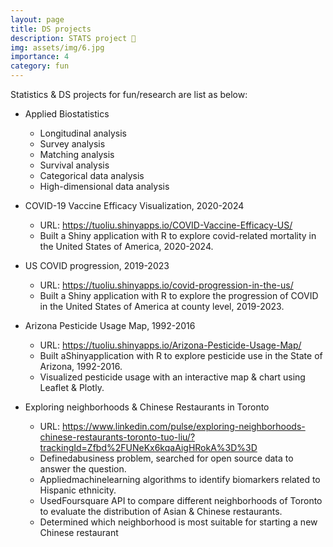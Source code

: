 ```yaml
---
layout: page
title: DS projects
description: STATS project 🎉
img: assets/img/6.jpg
importance: 4
category: fun
---
```


Statistics & DS projects for fun/research are list as below: 


- Applied Biostatistics
  - Longitudinal analysis
  - Survey analysis
  - Matching analysis
  - Survival analysis
  - Categorical data analysis
  - High-dimensional data analysis

- COVID-19 Vaccine Efficacy Visualization, 2020-2024
  - URL: https://tuoliu.shinyapps.io/COVID-Vaccine-Efficacy-US/
  - Built a Shiny application with R to explore covid-related mortality in the United States of America, 2020-2024.
- US COVID progression, 2019-2023
  - URL: https://tuoliu.shinyapps.io/covid-progression-in-the-us/
  - Built a Shiny application with R to explore the progression of COVID in the United States of America at county level, 2019-2023.
- Arizona Pesticide Usage Map, 1992-2016
  - URL: https://tuoliu.shinyapps.io/Arizona-Pesticide-Usage-Map/
  - Built aShinyapplication with R to explore pesticide use in the State of Arizona, 1992-2016.
  - Visualized pesticide usage with an interactive map & chart using Leaflet & Plotly.
- Exploring neighborhoods & Chinese Restaurants in Toronto
  - URL: https://www.linkedin.com/pulse/exploring-neighborhoods-chinese-restaurants-toronto-tuo-liu/?trackingId=Zfbd%2FUNeKx6kqaAigHRokA%3D%3D
  - Definedabusiness problem, searched for open source data to answer the question.
  - Appliedmachinelearning algorithms to identify biomarkers related to Hispanic ethnicity.
  - UsedFoursquare API to compare different neighborhoods of Toronto to evaluate the distribution of Asian & Chinese restaurants.
  - Determined which neighborhood is most suitable for starting a new Chinese restaurant

